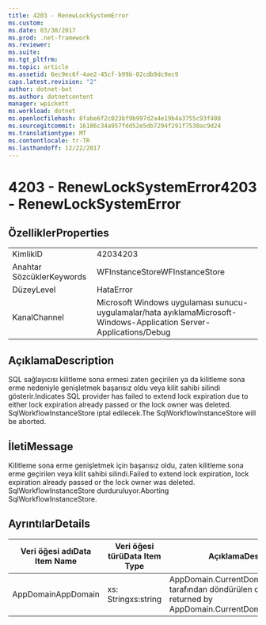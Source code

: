 ```yaml
---
title: 4203 - RenewLockSystemError
ms.custom: 
ms.date: 03/30/2017
ms.prod: .net-framework
ms.reviewer: 
ms.suite: 
ms.tgt_pltfrm: 
ms.topic: article
ms.assetid: 6ec9ec6f-4ae2-45cf-b99b-02cdb9dc9ec9
caps.latest.revision: "2"
author: dotnet-bot
ms.author: dotnetcontent
manager: wpickett
ms.workload: dotnet
ms.openlocfilehash: 8fabe6f2c023bf9b997d2a4e19b4a3755c93f408
ms.sourcegitcommit: 16186c34a957fdd52e5db7294f291f7530ac9d24
ms.translationtype: MT
ms.contentlocale: tr-TR
ms.lasthandoff: 12/22/2017
---
```

# <a name="4203---renewlocksystemerror"></a><span data-ttu-id="5a8fa-102">4203 - RenewLockSystemError</span><span class="sxs-lookup"><span data-stu-id="5a8fa-102">4203 - RenewLockSystemError</span></span>
## <a name="properties"></a><span data-ttu-id="5a8fa-103">Özellikler</span><span class="sxs-lookup"><span data-stu-id="5a8fa-103">Properties</span></span>  
  
|||  
|-|-|  
|<span data-ttu-id="5a8fa-104">Kimlik</span><span class="sxs-lookup"><span data-stu-id="5a8fa-104">ID</span></span>|<span data-ttu-id="5a8fa-105">4203</span><span class="sxs-lookup"><span data-stu-id="5a8fa-105">4203</span></span>|  
|<span data-ttu-id="5a8fa-106">Anahtar Sözcükler</span><span class="sxs-lookup"><span data-stu-id="5a8fa-106">Keywords</span></span>|<span data-ttu-id="5a8fa-107">WFInstanceStore</span><span class="sxs-lookup"><span data-stu-id="5a8fa-107">WFInstanceStore</span></span>|  
|<span data-ttu-id="5a8fa-108">Düzey</span><span class="sxs-lookup"><span data-stu-id="5a8fa-108">Level</span></span>|<span data-ttu-id="5a8fa-109">Hata</span><span class="sxs-lookup"><span data-stu-id="5a8fa-109">Error</span></span>|  
|<span data-ttu-id="5a8fa-110">Kanal</span><span class="sxs-lookup"><span data-stu-id="5a8fa-110">Channel</span></span>|<span data-ttu-id="5a8fa-111">Microsoft Windows uygulaması sunucu-uygulamalar/hata ayıklama</span><span class="sxs-lookup"><span data-stu-id="5a8fa-111">Microsoft-Windows-Application Server-Applications/Debug</span></span>|  
  
## <a name="description"></a><span data-ttu-id="5a8fa-112">Açıklama</span><span class="sxs-lookup"><span data-stu-id="5a8fa-112">Description</span></span>  
 <span data-ttu-id="5a8fa-113">SQL sağlayıcısı kilitleme sona ermesi zaten geçirilen ya da kilitleme sona erme nedeniyle genişletmek başarısız oldu veya kilit sahibi silindi gösterir.</span><span class="sxs-lookup"><span data-stu-id="5a8fa-113">Indicates SQL provider has failed to extend lock expiration due to either lock expiration already passed or the lock owner was deleted.</span></span> <span data-ttu-id="5a8fa-114">SqlWorkflowInstanceStore iptal edilecek.</span><span class="sxs-lookup"><span data-stu-id="5a8fa-114">The SqlWorkflowInstanceStore will be aborted.</span></span>  
  
## <a name="message"></a><span data-ttu-id="5a8fa-115">İleti</span><span class="sxs-lookup"><span data-stu-id="5a8fa-115">Message</span></span>  
 <span data-ttu-id="5a8fa-116">Kilitleme sona erme genişletmek için başarısız oldu, zaten kilitleme sona erme geçirilen veya kilit sahibi silindi.</span><span class="sxs-lookup"><span data-stu-id="5a8fa-116">Failed to extend lock expiration, lock expiration already passed or the lock owner was deleted.</span></span> <span data-ttu-id="5a8fa-117">SqlWorkflowInstanceStore durduruluyor.</span><span class="sxs-lookup"><span data-stu-id="5a8fa-117">Aborting SqlWorkflowInstanceStore.</span></span>  
  
## <a name="details"></a><span data-ttu-id="5a8fa-118">Ayrıntılar</span><span class="sxs-lookup"><span data-stu-id="5a8fa-118">Details</span></span>  
  
|<span data-ttu-id="5a8fa-119">Veri öğesi adı</span><span class="sxs-lookup"><span data-stu-id="5a8fa-119">Data Item Name</span></span>|<span data-ttu-id="5a8fa-120">Veri öğesi türü</span><span class="sxs-lookup"><span data-stu-id="5a8fa-120">Data Item Type</span></span>|<span data-ttu-id="5a8fa-121">Açıklama</span><span class="sxs-lookup"><span data-stu-id="5a8fa-121">Description</span></span>|  
|--------------------|--------------------|-----------------|  
|<span data-ttu-id="5a8fa-122">AppDomain</span><span class="sxs-lookup"><span data-stu-id="5a8fa-122">AppDomain</span></span>|<span data-ttu-id="5a8fa-123">xs: String</span><span class="sxs-lookup"><span data-stu-id="5a8fa-123">xs:string</span></span>|<span data-ttu-id="5a8fa-124">AppDomain.CurrentDomain.FriendlyName tarafından döndürülen dize.</span><span class="sxs-lookup"><span data-stu-id="5a8fa-124">The string returned by AppDomain.CurrentDomain.FriendlyName.</span></span>|

